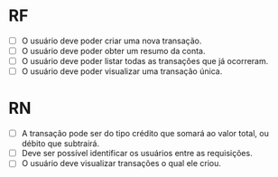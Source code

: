 # RF

- [ ] O usuário deve poder criar uma nova transação.
- [ ] O usuário deve poder obter um resumo da conta.
- [ ] O usuário deve poder listar todas as transações que já ocorreram.
- [ ] O usuário deve poder visualizar uma transação única.

# RN

- [ ] A transação pode ser do tipo crédito que somará ao valor total, ou débito que subtrairá.
- [ ] Deve ser possível identificar os usuários entre as requisições.
- [ ] O usuário deve visualizar transações o qual ele criou.
